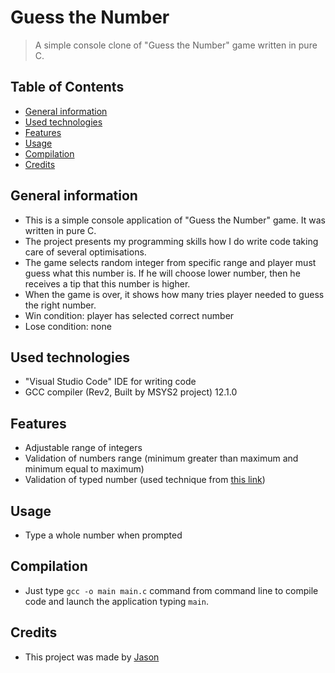 # Guess the Number
> A simple console clone of "Guess the Number" game written in pure C.

## Table of Contents
* [General information](#general-information)
* [Used technologies](#used-technologies)
* [Features](#features)
* [Usage](#usage)
* [Compilation](#compilation)
* [Credits](#credits)

## General information
- This is a simple console application of "Guess the Number" game. It was written in pure C.
- The project presents my programming skills how I do write code taking care of several optimisations.
- The game selects random integer from specific range and player must guess what this number is. If he will choose lower number, then he receives a tip that this number is higher.
- When the game is over, it shows how many tries player needed to guess the right number.
- Win condition: player has selected correct number
- Lose condition: none

## Used technologies
- "Visual Studio Code" IDE for writing code
- GCC compiler (Rev2, Built by MSYS2 project) 12.1.0

## Features
- Adjustable range of integers
- Validation of numbers range (minimum greater than maximum and minimum equal to maximum)
- Validation of typed number (used technique from [this link](https://stackoverflow.com/a/14099507 "How to scanf only integer and repeat reading if the user enters non-numeric characters?"))

## Usage
- Type a whole number when prompted

## Compilation
- Just type ```gcc -o main main.c``` command from command line to compile code and launch the application typing ```main```.

## Credits
- This project was made by [Jason](https://jasonxiii.pl "Jason. Gry, muzyka, kursy, artykuły, programy i filmy!")